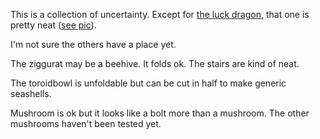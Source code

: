 This is a collection of uncertainty. Except for [the luck dragon](luck_dragon.svg), that one is pretty neat ([see pic](pics/luck_dragon.jpeg)).

I'm not sure the others have a place yet.

The ziggurat may be a beehive. It folds ok. The stairs are kind of neat. 

The toroidbowl is unfoldable but can be cut in half to make generic seashells.

Mushroom is ok but it looks like a bolt more than a mushroom. The other mushrooms haven't been tested yet. 